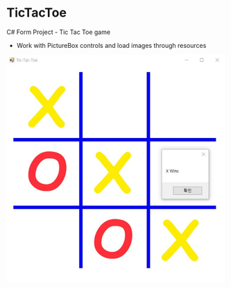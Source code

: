 # TicTacToe

C# Form Project - Tic Tac Toe game
 -  Work with PictureBox controls and load images through resources
<p>
  <img src="https://github.com/jjang3530/TicTacToe/blob/master/TicTacToe.jpg"/>
</p>

